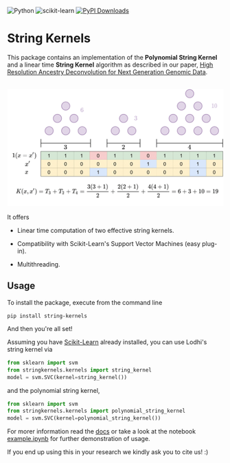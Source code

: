 ![Python](https://img.shields.io/badge/python-3.6%2B-green.svg)
![scikit-learn](https://img.shields.io/badge/scikit--learn-compatible-orange)
[![PyPI Downloads](https://static.pepy.tech/badge/string-kernels)](https://pepy.tech/projects/string-kernels)

# String Kernels

This package contains an implementation of the **Polynomial String Kernel** and a linear time **String Kernel** algorithm as described in our paper, [High Resolution Ancestry Deconvolution for Next Generation Genomic Data](https://www.biorxiv.org/content/10.1101/2021.09.19.460980v1). <br/><br/>

<img caption="String Kernel Computations" src="https://raw.githubusercontent.com/weekend37/string-kernels/master/doc/fig/triangular_numbers.png">

It offers

- Linear time computation of two effective string kernels.

- Compatibility with Scikit-Learn's Support Vector Machines (easy plug-in).

- Multithreading.

## Usage

To install the package, execute from the command line

```
pip install string-kernels
```

And then you're all set!

Assuming you have [Scikit-Learn](https://scikit-learn.org/) already installed, you can use Lodhi's string kernel via

```python
from sklearn import svm
from stringkernels.kernels import string_kernel
model = svm.SVC(kernel=string_kernel())
```

and the polynomial string kernel,

```python
from sklearn import svm
from stringkernels.kernels import polynomial_string_kernel
model = svm.SVC(kernel=polynomial_string_kernel())
```

For morer information read the [docs](https://github.com/weekend37/string-kernels/blob/master/doc/docs.md) or take a look at the notebook [example.ipynb](https://github.com/weekend37/string-kernels/blob/master/example.ipynb) for further demonstration of usage.

If you end up using this in your research we kindly ask you to cite us! :)
